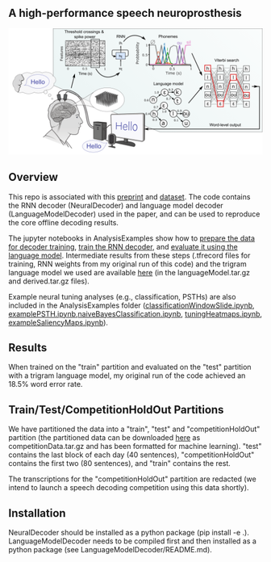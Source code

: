 ## A high-performance speech neuroprosthesis
[![System diagram](SystemDiagram.png)](https://www.biorxiv.org/content/10.1101/2023.01.21.524489v2.abstract)

## Overview

This repo is associated with this [preprint](https://www.biorxiv.org/content/10.1101/2023.01.21.524489v2.abstract) and [dataset](https://doi.org/10.5061/dryad.x69p8czpq). The code contains the RNN decoder (NeuralDecoder) and language model decoder (LanguageModelDecoder) used in the paper, and can be used to reproduce the core offline decoding results. 

The jupyter notebooks in AnalysisExamples show how to [prepare the data for decoder training](AnalysisExamples/rnn_step1_makeTFRecords.ipynb), [train the RNN decoder](AnalysisExamples/rnn_step2_trainBaselineRNN.ipynb), and [evaluate it using the language model](AnalysisExamples/rnn_step3_baselineRNNInference.ipynb). Intermediate results from these steps (.tfrecord files for training, RNN weights from my original run of this code) and the trigram language model we used are available [here](https://doi.org/10.5061/dryad.x69p8czpq) (in the languageModel.tar.gz and derived.tar.gz files). 

Example neural tuning analyses (e.g., classification, PSTHs) are also included in the AnalysisExamples folder ([classificationWindowSlide.ipynb](AnalysisExamples/classificationWindowSlide.ipynb), [examplePSTH.ipynb](AnalysisExamples/examplePSTH.ipynb),[naiveBayesClassification.ipynb](AnalysisExamples/naiveBayesClassification.ipynb), [tuningHeatmaps.ipynb](AnalysisExamples/tuningHeatmaps.ipynb), [exampleSaliencyMaps.ipynb](AnalysisExamples/exampleSaliencyMaps.ipynb)).

## Results

When trained on the "train" partition and evaluated on the "test" partition with a trigram language model, my original run of the code achieved an 18.5% word error rate. 

## Train/Test/CompetitionHoldOut Partitions

We have partitioned the data into a "train", "test" and "competitionHoldOut" partition (the partitioned data can be downloaded [here](https://doi.org/10.5061/dryad.x69p8czpq) as competitionData.tar.gz and has been formatted for machine learning). "test" contains the last block of each day (40 sentences), "competitionHoldOut" contains the first two (80 sentences), and "train" contains the rest. 

The transcriptions for the "competitionHoldOut" partition are redacted (we intend to launch a speech decoding competition using this data shortly). 

## Installation

NeuralDecoder should be installed as a python package (pip install -e .). LanguageModelDecoder needs to be compiled first and then installed as a python package (see LanguageModelDecoder/README.md). 




